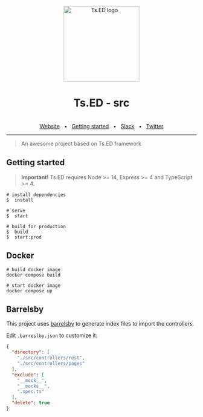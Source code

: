 <p style="text-align: center" align="center">
  <a href="https://tsed.io" target="_blank"><img src="https://tsed.io/tsed-og.png" width="200" alt="Ts.ED logo"/></a>
</p>

<div align="center">
  <h1>Ts.ED - src</h1>
  <br />
  <div align="center">
    <a href="https://cli.tsed.io/">Website</a>
    <span>&nbsp;&nbsp;•&nbsp;&nbsp;</span>
    <a href="https://cli.tsed.io/getting-started.html">Getting started</a>
    <span>&nbsp;&nbsp;•&nbsp;&nbsp;</span>
    <a href="https://api.tsed.io/rest/slack/tsedio/tsed">Slack</a>
    <span>&nbsp;&nbsp;•&nbsp;&nbsp;</span>
    <a href="https://twitter.com/TsED_io">Twitter</a>
  </div>
  <hr />
</div>

> An awesome project based on Ts.ED framework

## Getting started

> **Important!** Ts.ED requires Node >= 14, Express >= 4 and TypeScript >= 4.

```batch
# install dependencies
$  install

# serve
$  start

# build for production
$  build
$  start:prod
```

## Docker

```
# build docker image
docker compose build

# start docker image
docker compose up
```

## Barrelsby

This project uses [barrelsby](https://www.npmjs.com/package/barrelsby) to generate index files to import the controllers.

Edit `.barreslby.json` to customize it:

```json
{
  "directory": [
    "./src/controllers/rest",
    "./src/controllers/pages"
  ],
  "exclude": [
    "__mock__",
    "__mocks__",
    ".spec.ts"
  ],
  "delete": true
}
```
